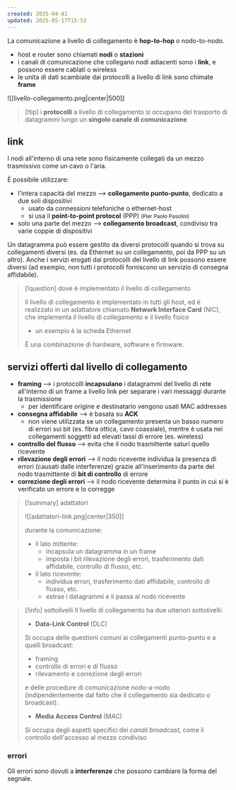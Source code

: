 ```yaml
---
created: 2025-04-01
updated: 2025-05-17T15:53
---
```

La comunicazione a livello di collegamento è **hop-to-hop** o nodo-to-nodo.
- host e router sono chiamati **nodi** o **stazioni**
- i canali di comunicazione che collegano nodi adiacenti sono i **link**, e possono essere cablati o wireless
- le unita di dati scambiate dai protocolli a livello di link sono chimate **frame**

![[livello-collegamento.png|center|500]]

>[!tip] i **protocolli** a livello di collegamento si occupano del trasporto di datagrammi lungo un **singolo canale di comunicazione**

## link
I nodi all'interno di una rete sono fisicamente collegati da un mezzo trasmissivo come un cavo o l'aria.

È possibile utilizzare:
- l'intera capacità del mezzo ⟶ **collegamento punto-punto**, dedicato a due soli dispositivi
	- usato da connessioni telefoniche o ethernet-host
	- si usa il **point-to-point protocol** (PPP) <small>(Pier Paolo Pasolini)</small>
- solo una parte del mezzo ⟶ **collegamento broadcast**, condiviso tra varie coppie di dispositivi

Un datagramma può essere gestito da diversi protocolli quando si trova su collegamenti diversi (es. da Ethernet su un collegamento, poi da PPP su un altro). Anche i servizi erogati dai protocolli del livello di link possono essere diversi (ad esempio, non tutti i protocolli forniscono un servizio di consegna affidabile).

>[!question] dove è implementato il livello di collegamento
>
>Il livello di collegamento è implementato in tutti gli host, ed è realizzato in un adattatore chiamato **Network Interface Card** (NIC), che implementa il livello di collegamento e il livello fisico
>- un esempio è la scheda Ethernet
>
>È una combinazione di hardware, software e firmware.

## servizi offerti dal livello di collegamento
- **framing** ⟶ i protocolli **incapsulano** i datagrammi del livello di rete all'interno di un frame a livello link per separare i vari messaggi durante la trasmissione
	- per identificare origine e destinatario vengono usati MAC addresses
- **consegna affidabile** ⟶ è basata su **ACK** 
	- non viene utilizzata se un collegamento presenta un basso numero di errori sui bit (es. fibra ottica, cavo coassiale), mentre è usata nei collegamenti soggetti ad elevati tassi di errore (es. wireless)
- **controllo del flusso** ⟶ evita che il nodo trasmittente saturi quello ricevente
- **rilevazione degli errori** ⟶ il nodo ricevente individua la presenza di errori (causati dalle interferenze) grazie all'inserimento da parte del nodo trasmittente di **bit di controllo** di errore 
- **correzione degli errori** ⟶ il nodo ricevente determina il punto in cui si è verificato un errore e lo corregge

>[!summary] adattatori
>
>![[adattatori-link.png|center|350]]
>
>durante la comunicazione:
>- il lato mittente:
>	- incapsula un datagramma in un frame
>	- imposta i bit rilevazione degli errori, trasferimento dati affidabile, controllo di flusso, etc.
>- il lato ricevente:
>	- individua errori, trasferimento dati affidabile, controllo di flusso, etc.
>	- estrae i datagrammi e li passa al nodo ricevente

>[!info] sottolivelli
>Il livello di collegamento ha due ulteriori sottolivelli:
>- **Data-Link Control** (DLC)
>
>Si occupa delle questioni *comuni* ai collegamenti punto-punto e a quelli broadcast:
>- framing
>- controllo di errori e di flusso
>- rilevamento e correzione degli errori
>
>e delle procedure di comunicazione nodo-a-nodo (indipendentemente dal fatto che il collegamento sia dedicato o broadcast).
>
>- **Media Access Control** (MAC)
>
>Si occupa degli aspetti specifici dei *canali broadcast*, come il controllo dell'accesso al mezzo condiviso

### errori 
Gli errori sono dovuti a **interferenze** che possono cambiare la forma del segnale.


